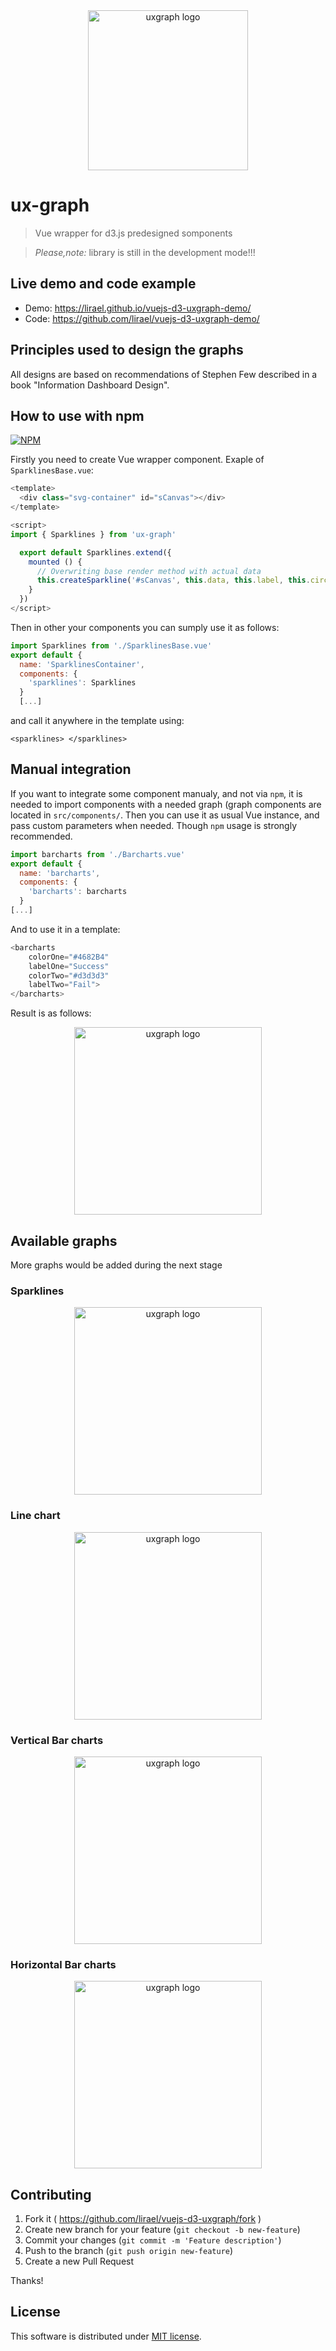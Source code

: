 <div align="center">
   <img width="256" heigth="256" src="https://github.com/lirael/vuejs-d3-uxgraph/blob/master/src/assets/uxgraph.png?raw=true" alt="uxgraph logo">
</div>

# ux-graph

> Vue wrapper for d3.js predesigned somponents

> *Please,note:* library is still in the development mode!!!

## Live demo and code example

- Demo: https://lirael.github.io/vuejs-d3-uxgraph-demo/
- Code: https://github.com/lirael/vuejs-d3-uxgraph-demo/

## Principles used to design the graphs

All designs are based on recommendations of Stephen Few described in a book "Information Dashboard Design".

## How to use with npm 

[![NPM](https://nodei.co/npm/ux-graph.png?downloads=true&downloadRank=true)](https://nodei.co/npm/ux-graph/)

Firstly you need to create Vue wrapper component. Exaple of `SparklinesBase.vue`:

```javascript
<template>
  <div class="svg-container" id="sCanvas"></div>
</template>

<script>
import { Sparklines } from 'ux-graph'

  export default Sparklines.extend({
    mounted () {
      // Overwriting base render method with actual data
      this.createSparkline('#sCanvas', this.data, this.label, this.circle, this.color)
    }
  })
</script>
```
Then in other your components you can sumply use it as follows:

```javascript
import Sparklines from './SparklinesBase.vue'
export default {
  name: 'SparklinesContainer',
  components: {
    'sparklines': Sparklines
  }
  [...]
```

and call it anywhere in the template using:
```
<sparklines> </sparklines>
```

## Manual integration

If you want to integrate some component manualy, and not via `npm`, it is needed to import components with a needed graph (graph components are located in `src/components/`. Then you can use it as usual Vue instance, and pass custom parameters when needed. Though `npm` usage is strongly recommended.

```javascript
import barcharts from './Barcharts.vue'
export default {
  name: 'barcharts',
  components: {
    'barcharts': barcharts
  }
[...]
```

And to use it in a template:
```javascript
<barcharts
    colorOne="#4682B4" 
    labelOne="Success" 
    colorTwo="#d3d3d3" 
    labelTwo="Fail">
</barcharts>
```

Result is as follows:

<div align="center">
   <img width="300" src="https://github.com/lirael/vuejs-d3-uxgraph/blob/master/src/assets/bar.png?raw=true" alt="uxgraph logo">
</div>

## Available graphs
More graphs would be added during the next stage

### Sparklines
<div align="center">
   <img width="300" src="https://github.com/lirael/vuejs-d3-uxgraph/blob/master/src/assets/sparklines.png?raw=true" alt="uxgraph logo">
</div>

### Line chart
<div align="center">
   <img width="300" src="https://github.com/lirael/vuejs-d3-uxgraph/blob/master/src/assets/line.png?raw=true" alt="uxgraph logo">
</div>

### Vertical Bar charts
<div align="center">
   <img width="300" src="https://github.com/lirael/vuejs-d3-uxgraph/blob/master/src/assets/bar.png?raw=true" alt="uxgraph logo">
</div>

### Horizontal Bar charts
<div align="center">
   <img width="300" src="https://github.com/lirael/vuejs-d3-uxgraph/blob/master/src/assets/hbars.png?raw=true" alt="uxgraph logo">
</div>

## Contributing

1. Fork it ( https://github.com/lirael/vuejs-d3-uxgraph/fork )
2. Create new branch for your feature (`git checkout -b new-feature`)
3. Commit your changes (`git commit -m 'Feature description'`)
4. Push to the branch (`git push origin new-feature`)
5. Create a new Pull Request

Thanks!

## License

This software is distributed under [MIT license](LICENSE).

